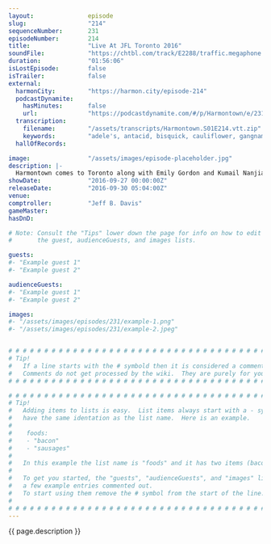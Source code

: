 ```yaml
---
layout:               episode
slug:                 "214"
sequenceNumber:       231
episodeNumber:        214
title:                "Live At JFL Toronto 2016"
soundFile:            "https://chtbl.com/track/E2288/traffic.megaphone.fm/STA8596851826.mp3?updated=1559757108"
duration:             "01:56:06"
isLostEpisode:        false
isTrailer:            false
external:
  harmonCity:         "https://harmon.city/episode-214"
  podcastDynamite:
    hasMinutes:       false
    url:              "https://podcastdynamite.com/#/p/Harmontown/e/231/214"
  transcription:
    filename:         "/assets/transcripts/Harmontown.S01E214.vtt.zip"
    keywords:         "adele's, antacid, bisquick, cauliflower, gangnam, mennonite, mennonites, non-vegan, peterborough, pudugook, sightbar, anya, chums, elmira, papal, pardo, ariana, gaelic, inuit, veganism, doughnuts, waffle, hoser, hoses, preemptive"
  hallOfRecords:      

image:                "/assets/images/episode-placeholder.jpg"
description: |-
  Harmontown comes to Toronto along with Emily Gordon and Kumail Nanjiani to perform some weird improv in front of a lot of people.
showDate:             "2016-09-27 00:00:00Z"
releaseDate:          "2016-09-30 05:04:00Z"
venue:                
comptroller:          "Jeff B. Davis"
gameMaster:           
hasDnD:               

# Note: Consult the "Tips" lower down the page for info on how to edit
#       the guest, audienceGuests, and images lists.

guests:
#- "Example guest 1"
#- "Example guest 2"

audienceGuests:
#- "Example guest 1"
#- "Example guest 2"

images:
#- "/assets/images/episodes/231/example-1.png"
#- "/assets/images/episodes/231/example-2.jpeg"


# # # # # # # # # # # # # # # # # # # # # # # # # # # # # # # # # # # # # # # # # # # # #
# Tip!
#   If a line starts with the # symbold then it is considered a comment.
#   Comments do not get processed by the wiki.  They are purely for your information.
# # # # # # # # # # # # # # # # # # # # # # # # # # # # # # # # # # # # # # # # # # # # #

# # # # # # # # # # # # # # # # # # # # # # # # # # # # # # # # # # # # # # # # # # # # #
# Tip!
#   Adding items to lists is easy.  List items always start with a - symbol and have
#   have the same identation as the list name.  Here is an example.
#
#    foods:
#    - "bacon"
#    - "sausages"
#
#   In this example the list name is "foods" and it has two items (bacon, and sausages).
#
#   To get you started, the "guests", "audienceGuests", and "images" lists below have
#   a few example entries commented out.
#   To start using them remove the # symbol from the start of the line.
#
# # # # # # # # # # # # # # # # # # # # # # # # # # # # # # # # # # # # # # # # # # # # #
---
```


<!-- The episode description will be rendered here -->
{{ page.description }}

<!-- Add your content BELOW here -->
<!-- vvvvvvvvvvvvvvvvvvvvvvvvvvv -->




<!-- ^^^^^^^^^^^^^^^^^^^^^^^^^^^ -->
<!-- Add your content ABOVE here -->

<!-- The episode gallery will be rendered here -->